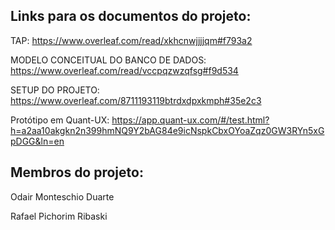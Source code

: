 ## Links para os documentos do projeto:

TAP: https://www.overleaf.com/read/xkhcnwjjjjqm#f793a2

MODELO CONCEITUAL DO BANCO DE DADOS: https://www.overleaf.com/read/vccpqzwzqfsg#f9d534

SETUP DO PROJETO: https://www.overleaf.com/8711193119btrdxdpxkmph#35e2c3

Protótipo em Quant-UX: https://app.quant-ux.com/#/test.html?h=a2aa10akgkn2n399hmNQ9Y2bAG84e9icNspkCbxOYoaZqz0GW3RYn5xGpDGG&ln=en

## Membros do projeto:

Odair Monteschio Duarte

Rafael Pichorim Ribaski
